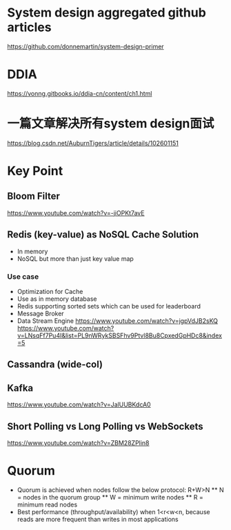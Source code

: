 # System design aggregated github articles
https://github.com/donnemartin/system-design-primer

# DDIA
https://vonng.gitbooks.io/ddia-cn/content/ch1.html

# 一篇文章解决所有system design面试
https://blog.csdn.net/AuburnTigers/article/details/102601151

# Key Point
## Bloom Filter
https://www.youtube.com/watch?v=-jiOPKt7avE
## Redis (key-value) as NoSQL Cache Solution
* In memory
* NoSQL but more than just key value map
### Use case
* Optimization for Cache
* Use as in memory database
* Redis supporting sorted sets which can be used for leaderboard
* Message Broker
* Data Stream Engine
https://www.youtube.com/watch?v=jgpVdJB2sKQ
https://www.youtube.com/watch?v=LNsqFf7Pu4I&list=PL9nWRykSBSFhv9Ptvl8Bu8CpxedGpHDc8&index=5

## Cassandra (wide-col)

## Kafka
https://www.youtube.com/watch?v=JalUUBKdcA0
## Short Polling vs Long Polling vs WebSockets
https://www.youtube.com/watch?v=ZBM28ZPlin8

# Quorum
* Quorum is achieved when nodes follow the below protocol: R+W>N
** N = nodes in the quorum group
** W = minimum write nodes
** R = minimum read nodes
* Best performance (throughput/availability) when 1<r<w<n, because reads are more frequent than writes in most applications
